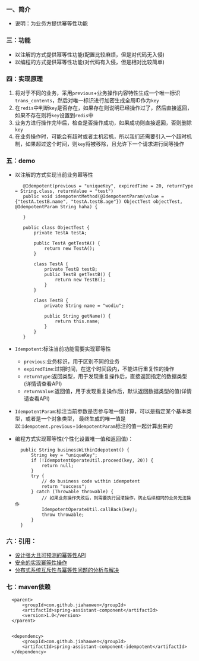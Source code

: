 ### 一、简介
  + 说明：为业务方提供幂等性功能
    
### 三：功能
   + 以注解的方式提供幂等性功能(配置比较麻烦，但是对代码无入侵)
   + 以编程的方式提供幂等性功能(对代码有入侵，但是相对比较简单)
         
### 四：实现原理
   1. 将对于不同的业务，采用`previous`+业务操作内容特性生成一个唯一标识`trans_contents`，然后对唯一标识进行加密生成全局ID作为`key`
   2. 在`redis`中判断`key`是否存在，如果存在则说明已经操作过了，然后直接返回，如果不存在则将`key`设置到`redis`中
   3. 业务方进行操作完毕后，检查是否操作成功，如果成功则直接返回，否则删除`key`
   4. 在业务操作时，可能会有超时或者主机宕机，所以我们还需要引入一个超时机制，如果超过这个时间，则`key`将被移除，且允许下一个请求进行同等操作

### 五：demo
   + 以注解的方式实现当前业务幂等性
   
            @Idempotent(previous = "uniqueKey", expiredTime = 20, returnType = String.class, returnValue = "test")
            public void idempotentMethod(@IdempotentParam(value = {"testA.testB.name", "testA.testB.age"}) ObjectTest objectTest, @IdempotentParam String haha) {
        
            }
                
            public class ObjectTest {
                private TestA testA;
            
                public TestA getTestA() {
                    return new TestA();
                }
            
                class TestA {
                    private TestB testB;
                    public TestB getTestB() {
                        return new TestB();
                    }
                }
            
                class TestB {
                    private String name = "wodiu";
            
                    public String getName() {
                        return this.name;
                    }
                }
            }
   + `Idempotent`:标注当前功能需要实现幂等性
       + `previous`:业务标识，用于区别不同的业务
       + `expiredTime`:过期时间，在这个时间段内，不能进行重复性的操作
       + `returnType`:返回类型，用于发现重复操作后，直接返回指定的数据类型(详情请查看API)
       + `returnValue`:返回值，用于发现重复操作后，默认返回数据类型的值(详情请查看API)
   + `IdempotentParam`:标注当前参数是否参与唯一值计算，可以是指定某个基本类型，或者是一个对象类型，
                              最终生成的唯一值是以:`Idempotent.previous`+`IdempotentParam`标注的值一起计算出来的
                              
   + 编程方式实现幂等性(个性化设置唯一值和返回值)： 
   
           public String businessWithinIdepotent() {
               String key = "uniqueKey";
               if (!IdempotentOperateUtil.proceed(key, 20)) {
                   return null;
               }
               try {
                   // do business code within idempotent
                   return "success";
               } catch (Throwable throwable) {
                   // 如果业务操作失败后，则需要执行回滚操作，防止后续相同的业务无法操作
                   IdempotentOperateUtil.callBack(key);
                   throw throwable;
               }
           }
               
### 六：引用：
   + [设计强大且可预测的幂等性API](https://stripe.com/blog/idempotency)
   + [安全的实现幂等性操作](https://developer.salesforce.com/blogs/engineering/2013/01/implementing-idempotent-operations-with-salesforce.html)
   + [分布式系统互斥性与幂等性问题的分析与解决](https://tech.meituan.com/distributed-system-mutually-exclusive-idempotence-cerberus-gtis.html)

### 七：maven依赖

  ```
    <parent>
        <groupId>com.github.jiahaowen</groupId>
        <artifactId>spring-assistant-component</artifactId>
        <version>1.0</version>
    </parent>
    
    
    <dependency>
        <groupId>com.github.jiahaowen</groupId>
        <artifactId>spring-assistant-component-idempotent</artifactId>
    </dependency>
    
 ```          